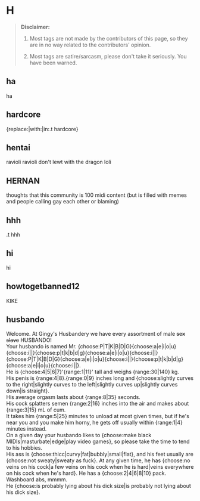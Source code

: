 # H

> **Disclaimer:** 
> 
> 1. Most tags are not made by the contributors of this page, so they are in no way related to the contributors' opinion.
> 
> 2. Most tags are satire/sarcasm, please don't take it seriously. You have been warned.

## ha

ha

## hardcore

{replace:|with:|in:.t hardcore}

## hentai

​ravioli ravioli don't lewt with the dragon loli

## HERNAN

​​thoughts that this community is 100 midi content (but is filled with memes and people calling gay each other or blaming)

## hhh

.t hhh

## hi

hi

## howtogetbanned12

KIKE

## husbando

᠎᠎᠎Welcome. At Gingy's Husbandery we have every assortment of male ~~sex slave~~ HUSBANDO!  
Your husbando is named Mr. {choose:P|T|K|B|D|G}{choose:a|e|i|o|u}{choose:i||}{choose:p|t|k|b|d|g}{choose:a|e|i|o|u}{choose:i||} {choose:P|T|K|B|D|G}{choose:a|e|i|o|u}{choose:i||}{choose:p|t|k|b|d|g}{choose:a|e|i|o|u}{choose:i||}.  
He is {choose:4|5|6|7}'{range:1|11}' tall and weighs {range:30|140} kg.  
His penis is {range:4|8}.{range:0|9} inches long and {choose:slightly curves to the right|slightly curves to the left|slightly curves up|slightly curves down|is straight}.  
His average orgasm lasts about {range:8|35} seconds.  
His cock splatters semen {range:2|16} inches into the air and makes about {range:3|15} mL of cum.  
It takes him {range:5|25} minutes to unload at most given times, but if he's near you and you make him horny, he gets off usually within {range:1|4} minutes instead.  
On a given day your husbando likes to {choose:make black MIDIs|masturbate|edge|play video games}, so please take the time to tend to his hobbies.  
His ass is {choose:thicc|curvy|fat|bubbly|small|flat}, and his feet usually are {choose:not sweaty|sweaty as fuck}. At any given time, he has {choose:no veins on his cock|a few veins on his cock when he is hard|veins everywhere on his cock when he's hard}. He has a {choose:2|4|6|8|10} pack. Washboard abs, mmmm.  
He {choose:is probably lying about his dick size|is probably not lying about his dick size}.